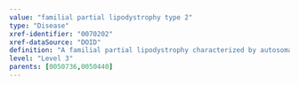 ```yaml
---
value: "familial partial lipodystrophy type 2"
type: "Disease"
xref-identifier: "0070202"
xref-dataSource: "DOID"
definition: "A familial partial lipodystrophy characterized by autosomal dominant inheritance of loss of subcutaneous fat from the limbs and trunk that has_material_basis_in mutation in the LMNA gene on chromosome 1q21."
level: "Level 3"
parents: [0050736,0050440]
---
```

